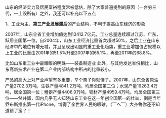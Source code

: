 

山东的经济实力及居民富裕程度常被低估，除了大家普遍提到的原因（一台穷三代，一土毁所有）之外，我还可以补充以下五点


1、工业为主、**第三产业发展滞后**的产业结构，不利于提高山东经济的形象

2007年，山东全省工业增加值达到13412.7亿元，工业总量连续超过江苏、广东，跃居全国第一位。自2004年，山东工业经济比重首次超过50%，之后工业在山东经济中的地位有增无减，并且呈现出明显的重工业化趋势，重工业增加值占规模以上工业的比重由2001年的51.5%升至2007年的65.1%，再至2011年的68.8%。

比如山东重工业中最耀眼的明珠——装备制造业
此外，与其他发达省份相比，山东高新技术产业在第二产业内部结构中所占的比重较小。

产品的高大上对产业声望有多重要，举个栗子你就懂了。2007年，山东全省原油产量2702.3万吨，生铁产量4841.2万吨，均居全国第二位；水泥产量16263.4万吨，居全国第一位；粗钢产量4406.9万吨，钢材产量4959.4万吨，均居全国第三位——然并卵，国内几乎无人知晓山东工业在这一年创全国第一的壮举，倒是当年乔布斯推出第一代iPhone，博得了全世界人民的眼球。（￣へ￣）大齐鲁你还不知道错了蛮？！











